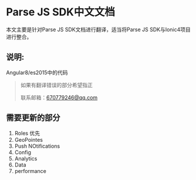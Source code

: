 # Parse JS SDK中文文档

本文主要是针对Parse JS SDK文档进行翻译，适当将Parse JS SDK与Ionic4项目进行整合。

## 说明:

Angular8/es2015中的代码

> 如果有翻译错误的部分希望指正
>
> 联系邮箱：670779246@qq.com

## 需要更新的部分

1. Roles  优先
2. GeoPointes
3. Push NOtifications
4. Config
5. Analytics
6. Data
7. performance



